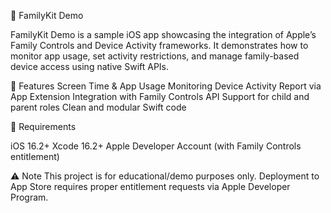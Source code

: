 📱 FamilyKit Demo

FamilyKit Demo is a sample iOS app showcasing the integration of Apple’s Family Controls and Device Activity frameworks. It demonstrates how to monitor app usage, set activity restrictions, and manage family-based device access using native Swift APIs.

🔧 Features
Screen Time & App Usage Monitoring
Device Activity Report via App Extension
Integration with Family Controls API
Support for child and parent roles
Clean and modular Swift code

🚀 Requirements

iOS 16.2+
Xcode 16.2+
Apple Developer Account (with Family Controls entitlement)

⚠️ Note
This project is for educational/demo purposes only. Deployment to App Store requires proper entitlement requests via Apple Developer Program.
